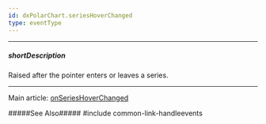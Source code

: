 ```yaml
---
id: dxPolarChart.seriesHoverChanged
type: eventType
---
```

---
##### shortDescription
Raised after the pointer enters or leaves a series.

---
Main article: [onSeriesHoverChanged](/api-reference/20%20Data%20Visualization%20Widgets/dxPolarChart/1%20Configuration/onSeriesHoverChanged.md '/Documentation/ApiReference/Data_Visualization_Widgets/dxPolarChart/Configuration/#onSeriesHoverChanged')

#####See Also#####
#include common-link-handleevents